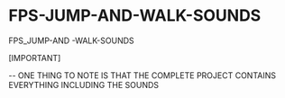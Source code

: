 # FPS-JUMP-AND-WALK-SOUNDS
FPS_JUMP-AND -WALK-SOUNDS

[IMPORTANT]

-- ONE THING TO NOTE IS THAT THE COMPLETE PROJECT CONTAINS EVERYTHING INCLUDING THE SOUNDS
